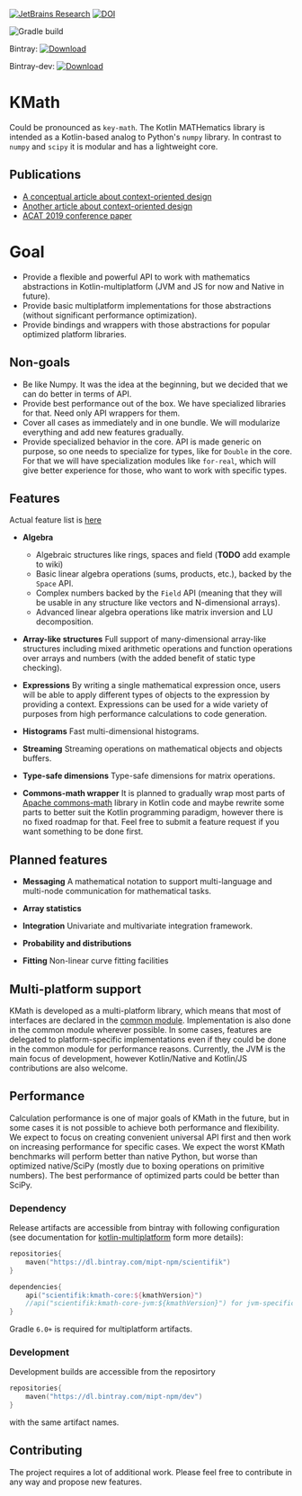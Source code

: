 [![JetBrains Research](https://jb.gg/badges/research.svg)](https://confluence.jetbrains.com/display/ALL/JetBrains+on+GitHub)
[![DOI](https://zenodo.org/badge/129486382.svg)](https://zenodo.org/badge/latestdoi/129486382)

![Gradle build](https://github.com/mipt-npm/kmath/workflows/Gradle%20build/badge.svg)

Bintray:        [ ![Download](https://api.bintray.com/packages/mipt-npm/scientifik/kmath-core/images/download.svg) ](https://bintray.com/mipt-npm/scientifik/kmath-core/_latestVersion)

Bintray-dev:    [ ![Download](https://api.bintray.com/packages/mipt-npm/dev/kmath-core/images/download.svg) ](https://bintray.com/mipt-npm/dev/kmath-core/_latestVersion)

# KMath
Could be pronounced as `key-math`.
The Kotlin MATHematics library is intended as a Kotlin-based analog to Python's `numpy` library. In contrast to `numpy` and `scipy` it is modular and has a lightweight core.

## Publications
* [A conceptual article about context-oriented design](https://proandroiddev.com/an-introduction-context-oriented-programming-in-kotlin-2e79d316b0a2)
* [Another article about context-oriented design](https://proandroiddev.com/diving-deeper-into-context-oriented-programming-in-kotlin-3ecb4ec38814)
* [ACAT 2019 conference paper](https://aip.scitation.org/doi/abs/10.1063/1.5130103)

# Goal
* Provide a flexible and powerful API to work with mathematics abstractions in Kotlin-multiplatform (JVM and JS for now and Native in future). 
* Provide basic multiplatform implementations for those abstractions (without significant performance optimization).
* Provide bindings and wrappers with those abstractions for popular optimized platform libraries.

## Non-goals
* Be like Numpy. It was the idea at the beginning, but we decided that we can do better in terms of API.
* Provide best performance out of the box. We have specialized libraries for that. Need only API wrappers for them.
* Cover all cases as immediately and in one bundle. We will modularize everything and add new features gradually.
* Provide specialized behavior in the core. API is made generic on purpose, so one needs to specialize for types, like for `Double` in the core. For that we will have specialization modules like `for-real`, which will give better experience for those, who want to work with specific types.

## Features

Actual feature list is [here](doc/features.md)

* **Algebra**
    * Algebraic structures like rings, spaces and field (**TODO** add example to wiki)
    * Basic linear algebra operations (sums, products, etc.), backed by the `Space` API.
    * Complex numbers backed by the `Field` API (meaning that they will be usable in any structure like vectors and N-dimensional arrays).
    * Advanced linear algebra operations like matrix inversion and LU decomposition.

* **Array-like structures** Full support of many-dimensional array-like structures 
including mixed arithmetic operations and function operations over arrays and numbers (with the added benefit of static type checking).

* **Expressions** By writing a single mathematical expression
once, users will be able to apply different types of objects to the expression by providing a context. Expressions
can be used for a wide variety of purposes from high performance calculations to code generation.

* **Histograms** Fast multi-dimensional histograms.

* **Streaming** Streaming operations on mathematical objects and objects buffers.

* **Type-safe dimensions** Type-safe dimensions for matrix operations.

* **Commons-math wrapper** It is planned to gradually wrap most parts of [Apache commons-math](http://commons.apache.org/proper/commons-math/)
                           library in Kotlin code and maybe rewrite some parts to better suit the Kotlin programming paradigm, however there is no fixed roadmap for that. Feel free
                           to submit a feature request if you want something to be done first.
                           
## Planned features

* **Messaging** A mathematical notation to support multi-language and multi-node communication for mathematical tasks.

* **Array statistics** 

* **Integration** Univariate and multivariate integration framework.

* **Probability and distributions**

* **Fitting** Non-linear curve fitting facilities

## Multi-platform support

KMath is developed as a multi-platform library, which means that most of interfaces are declared in the [common module](kmath-core/src/commonMain). Implementation is also done in the common module wherever possible. In some cases, features are delegated to platform-specific implementations even if they could be done in the common module for performance reasons. Currently, the JVM is the main focus of development, however Kotlin/Native and Kotlin/JS contributions are also welcome.

## Performance

Calculation performance is one of major goals of KMath in the future, but in some cases it is not possible to achieve both performance and flexibility. We expect to focus on creating convenient universal API first and then work on increasing performance for specific cases. We expect the worst KMath benchmarks will perform better than native Python, but worse than optimized native/SciPy (mostly due to boxing operations on primitive numbers). The best performance of optimized parts could be better than SciPy.

### Dependency

Release artifacts are accessible from bintray with following configuration (see documentation for [kotlin-multiplatform](https://kotlinlang.org/docs/reference/multiplatform.html) form more details):

```kotlin
repositories{
    maven("https://dl.bintray.com/mipt-npm/scientifik")
}

dependencies{
    api("scientifik:kmath-core:${kmathVersion}")
    //api("scientifik:kmath-core-jvm:${kmathVersion}") for jvm-specific version
}
```

Gradle `6.0+` is required for multiplatform artifacts.

### Development

Development builds are accessible from the reposirtory 
```kotlin
repositories{
    maven("https://dl.bintray.com/mipt-npm/dev")
}
```
with the same artifact names.

## Contributing

The project requires a lot of additional work. Please feel free to contribute in any way and propose new features.
